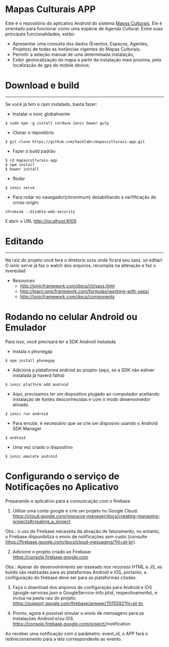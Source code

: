 # Mapas Culturais APP

Este é o repositório do aplicativo Android do sistema [Mapas Culturais](https://github.com/hacklabr/mapasculturais). Ele é orientado para funcionar como uma espécie de Agenda Cultural. Entre suas principais funcionalidades, estão:

* Apresentar uma consulta dos dados (Eventos, Espaços, Agentes, Projetos) de todas as instâncias vigentes do Mapas Culturais; 
* Permitir a seleção manual de uma determinada instalação;
* Exibir geolocalização do mapa a partir da instalação mais proxima, pela localização do gps do mobile device;


# Download e build
------------------

Se você já tem o npm instalado, basta fazer:

* Instalar o ionic globalmente
```
$ sudo npm -g install cordova ionic bower gulp
```

* Clonar o repositório
```
$ git clone https://github.com/hacklabr/mapasculturais-app.git
```

* Fazer o build padrão
```
$ cd mapasculturais-app
$ npm install
$ bower install
```

* Rodar
```
$ ionic serve
```

* Para rodar no navegador(chrominum) desabilitando a verfificação de cross-origin:
```
chromium --disable-web-security
```
E abrir o URL [http://localhost:8100](http://localhost:8100)

# Editando
----------

Na raiz do projeto você terá o diretorio scss onde ficará seu sass. só editar!
O ionic serve já faz o watch dos arquivos, recompila na alteração e faz o 
livereolad

* Resources
  * http://ionicframework.com/docs/cli/sass.html
  * http://learn.ionicframework.com/formulas/working-with-sass/
  * http://ionicframework.com/docs/components

# Rodando no celular Android ou Emulador

Para isso, você precisará ter a SDK Android instalada

* Instala o phonegap
```
$ npm install phonegap
```

* Adiciona a plataforma android ao projeto (aqui, se a SDK não estiver
instalada já haverá falha)
```
$ ionic platform add android
```

* Aqui, precisamos ter um dispositivo plugado ao computador aceitando 
instalação de fontes desconhecidas e com o modo desenvolvedor ativado.
```
$ ionic run android
```

* Para emular, é necessário que se crie um disposivo usando o Android SDK Manager
```
$ android
```

* Uma vez criado o dispositivo
```
$ ionic emulate android
```

# Configurando o serviço de Notificações no Aplicativo

Preparando o aplicativo para a comunicação com o firebase

1. Utilize uma conta google e crie um projeto no Google Cloud:
https://cloud.google.com/resource-manager/docs/creating-managing-projects#creating_a_project

Obs.: o uso do Firebase necessita da ativação de faturamento, no entanto, o Firebase disponibiliza o envio de notificações sem custo (consulte https://firebase.google.com/docs/cloud-messaging/?hl=pt-br).

2. Adicione o projeto criado ao Firebase:
https://console.firebase.google.com

Obs.: Apesar do desenvolvimento ser baseado nos recursos HTML e JS, as builds são realizadas para as plataformas Android e iOS, portanto, a configuração do firebase deve ser para as plataformas citadas.

3. Faça o download dos arquivos de configuração para Android e iOS (google-services.json e GoogleService-info.plist, respectivamente), e inclua na pasta raiz do projeto.
https://support.google.com/firebase/answer/7015592?hl=pt-br

4. Pronto, agora é possível simular o envio de mensagens para as instalações Android e/ou iOS.
https://console.firebase.google.com/project/<my-google-project-name>/notification

Ao receber uma notificação com o parâmetro: event_id, o APP fará o redirecionamento para a tela correspondente ao evento.
